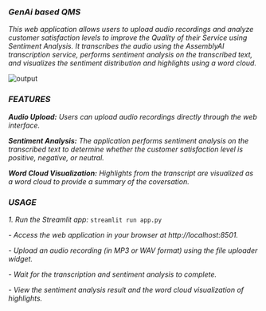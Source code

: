 ### ***GenAi based QMS***

*This web application allows users to upload audio recordings and analyze customer satisfaction levels to improve the Quality of their Service using Sentiment Analysis. It transcribes the audio using the AssemblyAI transcription service, performs sentiment analysis on the transcribed text, and visualizes the sentiment distribution and highlights using a word cloud.*

![output](https://github.com/jeyasri-senthil/goML-Task/assets/108861190/497cbb51-3dad-4cc9-9e80-7c51274d1a06)


### ***FEATURES***

***Audio Upload:*** *Users can upload audio recordings directly through the web interface.*

***Sentiment Analysis:*** *The application performs sentiment analysis on the transcribed text to determine whether the customer satisfaction level is positive, negative, or neutral.*

***Word Cloud Visualization:*** *Highlights from the transcript are visualized as a word cloud to provide a summary of the coversation.*

### ***USAGE***

*1. Run the Streamlit app:*
`streamlit run app.py`

*- Access the web application in your browser at http://localhost:8501.*

*- Upload an audio recording (in MP3 or WAV format) using the file uploader widget.*

*- Wait for the transcription and sentiment analysis to complete.*

*- View the sentiment analysis result and the word cloud visualization of highlights.*



